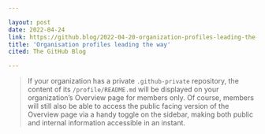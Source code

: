 ```yaml
---

layout: post
date: 2022-04-24
link: https://github.blog/2022-04-20-organization-profiles-leading-the-way
title: 'Organisation profiles leading the way'
cited: The GitHub Blog

---
```


> If your organization has a private `.github-private` repository, the content of its `/profile/README.md` will be displayed on your organization’s Overview page for members only. Of course, members will still also be able to access the public facing version of the Overview page via a handy toggle on the sidebar, making both public and internal information accessible in an instant.
